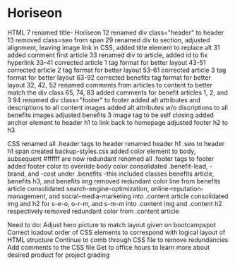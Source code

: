 # Horiseon

HTML
7 renamed title- Horiseon
12 renamed div class="header" to header
13 removed class=seo from span
29 renamed div to section, adjusted alignment, leaving image link in CSS, added title element to replace alt
31 added comment first article
33 renamed div to article, added id to fix hyperlink
33-41 corrected article 1 tag format for better layout
43-51 corrected article 2 tag format for better layout
53-61 corrected article 3 tag format for better layout
63-92 corrected benefits tag format for better layout
32, 42, 52 renamed comments from articles to content to better match the div class
65, 74, 83 added comments for benefit articles 1, 2, and 3
94 renamed div class="footer" to footer
added alt attributes and descriptions to all content images
added alt attributes w/o discriptions to all benefits images
adjusted benefits 3 image tag to be self closing
added anchor element to header h1 to link back to homepage
adjusted footer h2 to h3


CSS
renamed all .header tags to header
renamed header h1 .seo to header h1 span
created backup-styles.css
added color element to body, subsequent #ffffff are now redundant
renamed all .footer tags to footer
added footer color to override body color
consolidated .benefit-lead, -brand, and -cost under .benefits
-this included classes benefits article, benefits h3, and benefits img
removed redundant color line from benefits article
consolidated search-engine-optimization, online-reputation-management, and social-media-marketing into .content article
consolidated img and h2 for s-e-o, o-r-m, and s-m-m into .content img and .content h2 respectively
removed redundant color from .content article


Need to do:
Adjust hero picture to match layout given on bootcampspot
Correct loadout order of CSS elements to correspond with logical layout of HTML structure
Continue to comb through CSS file to remove redundancies
Add comments to the CSS file
Get to office hours to learn more about desired product for project grading
